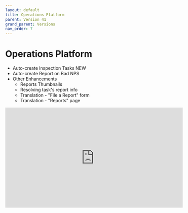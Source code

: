 ```yaml
---
layout: default
title: Operations Platform
parent: Version 41
grand_parent: Versions
nav_order: 7
---
```


# Operations Platform

* Auto-create Inspection Tasks <span class="label label-purple">NEW</span>
* Auto-create Report on Bad NPS
* Other Enhancements
  * Reports Thumbnails
  * Resolving task's report info
  * Translation - "File a Report" form
  * Translation - "Reports" page

<iframe width="560" height="315" src="https://www.youtube.com/embed/ZWGnZiC3BEA" title="YouTube video player" frameborder="0" allow="accelerometer; autoplay; clipboard-write; encrypted-media; gyroscope; picture-in-picture; web-share" allowfullscreen></iframe>